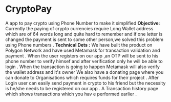 # CryptoPay
A app to pay crypto using Phone Number to make it simplified
<b>Objective: </b>
Currently the paying of crypto currencies require Long Wallet address which are of 64 words long and quite hard to remember and if one letter is changed the payment is sent to some other person,we solved this problem using Phone numbers .
<b>Technical Dets :</b> 
We have built the product on Polygon Network and have used Metamask for transaction validation and payment .
When the user registers on our app ,an OTP will be sent to his phone number to verify himsef and after verification only he will be able to login .
When the transaction is going to happen Metamask will also verify the wallet address and it's owner 
We also have a donating page where you can donate to Organisations which requires funds for their project .
After Login user can easily send payment in crypto to his friend but the necessity is he/she needs to be registered on our app .
A Transaction history page which shows transactions which you hav e performed earlier .
